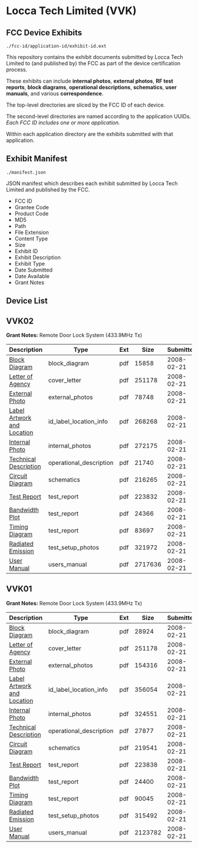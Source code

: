 # Locca Tech Limited (VVK)
## FCC Device Exhibits

```
./fcc-id/application-id/exhibit-id.ext
```

This repository contains the exhibit documents submitted by Locca Tech Limited to (and published by) the FCC as part of the device certification process.

These exhibits can include **internal photos**, **external photos**, **RF test reports**, **block diagrams**, **operational descriptions**, **schematics**, **user manuals**, and various **correspondence**.

The top-level directories are sliced by the FCC ID of each device.

The second-level directories are named according to the application UUIDs. *Each FCC ID includes one or more application.*

Within each application directory are the exhibits submitted with that application. 

## Exhibit Manifest

```
./manifest.json
```

JSON manifest which describes each exhibit submitted by Locca Tech Limited and published by the FCC.

- FCC ID
- Grantee Code
- Product Code
- MD5
- Path
- File Extension
- Content Type
- Size
- Exhibit ID
- Exhibit Description
- Exhibit Type
- Date Submitted
- Date Available
- Grant Notes

## Device List
## VVK02
**Grant Notes:** Remote Door Lock System (433.9MHz Tx)

| Description | Type | Ext | Size | Submitted | Available |
| ----------- | ---- | --- | ---- | --------- | --------- |
| [Block Diagram](VVK02/a1bb660e7cbe2327ff3577769f21573b/904287.pdf) | block_diagram | pdf | 15858 | 2008-02-21 | 2008-02-21 |
| [Letter of Agency](VVK02/a1bb660e7cbe2327ff3577769f21573b/904280.pdf) | cover_letter | pdf | 251178 | 2008-02-21 | 2008-02-21 |
| [External Photo](VVK02/a1bb660e7cbe2327ff3577769f21573b/904285.pdf) | external_photos | pdf | 78748 | 2008-02-21 | 2008-02-21 |
| [Label Artwork and Location](VVK02/a1bb660e7cbe2327ff3577769f21573b/904289.pdf) | id_label_location_info | pdf | 268268 | 2008-02-21 | 2008-02-21 |
| [Internal Photo](VVK02/a1bb660e7cbe2327ff3577769f21573b/904286.pdf) | internal_photos | pdf | 272175 | 2008-02-21 | 2008-02-21 |
| [Technical Description](VVK02/a1bb660e7cbe2327ff3577769f21573b/904282.pdf) | operational_description | pdf | 21740 | 2008-02-21 | 2008-02-21 |
| [Circuit Diagram](VVK02/a1bb660e7cbe2327ff3577769f21573b/904288.pdf) | schematics | pdf | 216265 | 2008-02-21 | 2008-02-21 |
| [Test Report](VVK02/a1bb660e7cbe2327ff3577769f21573b/904281.pdf) | test_report | pdf | 223832 | 2008-02-21 | 2008-02-21 |
| [Bandwidth Plot](VVK02/a1bb660e7cbe2327ff3577769f21573b/904284.pdf) | test_report | pdf | 24366 | 2008-02-21 | 2008-02-21 |
| [Timing Diagram](VVK02/a1bb660e7cbe2327ff3577769f21573b/904291.pdf) | test_report | pdf | 83697 | 2008-02-21 | 2008-02-21 |
| [Radiated Emission](VVK02/a1bb660e7cbe2327ff3577769f21573b/904283.pdf) | test_setup_photos | pdf | 321972 | 2008-02-21 | 2008-02-21 |
| [User Manual](VVK02/a1bb660e7cbe2327ff3577769f21573b/904290.pdf) | users_manual | pdf | 2717636 | 2008-02-21 | 2008-02-21 |
## VVK01
**Grant Notes:** Remote Door Lock System (433.9MHz Tx)

| Description | Type | Ext | Size | Submitted | Available |
| ----------- | ---- | --- | ---- | --------- | --------- |
| [Block Diagram](VVK01/c57ebdb2328be7417c2c8cc7d85676c2/904275.pdf) | block_diagram | pdf | 28924 | 2008-02-21 | 2008-02-21 |
| [Letter of Agency](VVK01/c57ebdb2328be7417c2c8cc7d85676c2/904268.pdf) | cover_letter | pdf | 251178 | 2008-02-21 | 2008-02-21 |
| [External Photo](VVK01/c57ebdb2328be7417c2c8cc7d85676c2/904273.pdf) | external_photos | pdf | 154316 | 2008-02-21 | 2008-02-21 |
| [Label Artwork and Location](VVK01/c57ebdb2328be7417c2c8cc7d85676c2/904277.pdf) | id_label_location_info | pdf | 356054 | 2008-02-21 | 2008-02-21 |
| [Internal Photo](VVK01/c57ebdb2328be7417c2c8cc7d85676c2/904274.pdf) | internal_photos | pdf | 324551 | 2008-02-21 | 2008-02-21 |
| [Technical Description](VVK01/c57ebdb2328be7417c2c8cc7d85676c2/904270.pdf) | operational_description | pdf | 27877 | 2008-02-21 | 2008-02-21 |
| [Circuit Diagram](VVK01/c57ebdb2328be7417c2c8cc7d85676c2/904276.pdf) | schematics | pdf | 219541 | 2008-02-21 | 2008-02-21 |
| [Test Report](VVK01/c57ebdb2328be7417c2c8cc7d85676c2/904269.pdf) | test_report | pdf | 223838 | 2008-02-21 | 2008-02-21 |
| [Bandwidth Plot](VVK01/c57ebdb2328be7417c2c8cc7d85676c2/904272.pdf) | test_report | pdf | 24400 | 2008-02-21 | 2008-02-21 |
| [Timing Diagram](VVK01/c57ebdb2328be7417c2c8cc7d85676c2/904279.pdf) | test_report | pdf | 90045 | 2008-02-21 | 2008-02-21 |
| [Radiated Emission](VVK01/c57ebdb2328be7417c2c8cc7d85676c2/904271.pdf) | test_setup_photos | pdf | 315492 | 2008-02-21 | 2008-02-21 |
| [User Manual](VVK01/c57ebdb2328be7417c2c8cc7d85676c2/904278.pdf) | users_manual | pdf | 2123782 | 2008-02-21 | 2008-02-21 |
